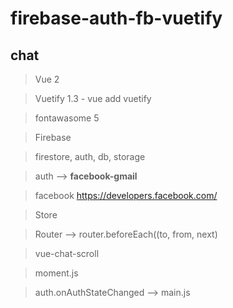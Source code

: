 # firebase-auth-fb-vuetify

## chat

> Vue 2

> Vuetify 1.3 - vue add vuetify

> fontawasome 5

> Firebase

> firestore, auth, db, storage

> auth --> **facebook-gmail**

> facebook
https://developers.facebook.com/

> Store

> Router --> router.beforeEach((to, from, next)

> vue-chat-scroll

> moment.js

> auth.onAuthStateChanged --> main.js
